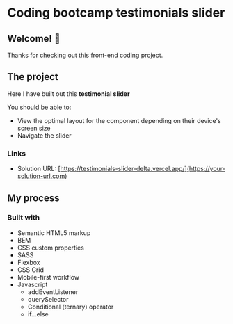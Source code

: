 # Coding bootcamp testimonials slider

## Welcome! 👋

Thanks for checking out this front-end coding project.

## The project

Here I have built out this **testimonial slider**

You should be able to:

- View the optimal layout for the component depending on their device's screen size
- Navigate the slider

### Links

- Solution URL: [https://testimonials-slider-delta.vercel.app/](https://your-solution-url.com)

## My process

### Built with

- Semantic HTML5 markup
- BEM
- CSS custom properties
- SASS
- Flexbox
- CSS Grid
- Mobile-first workflow
- Javascript
    - addEventListener
    - querySelector
    - Conditional (ternary) operator
    - if...else
    


